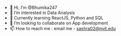 - 👋 Hi, I’m @Bhumika247
- 👀 I’m interested in Data Analysis
- 🌱 Currently learning ReactJS, Python and SQL
- 💞️ I’m looking to collaborate on App development
- 📫 How to reach me : email me - sashra02@nyit.edu

<!---
Bhumika247/Bhumika247 is a ✨ special ✨ repository because its `README.md` (this file) appears on your GitHub profile.
You can click the Preview link to take a look at your changes.
--->
